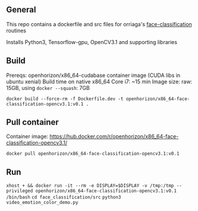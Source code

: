 ## General
This repo contains a dockerfile and src files for orriaga's [face-classification](https://github.com/oarriaga/face_classification) routines

Installs Python3, Tensorflow-gpu, OpenCV3.1 and supporting libraries

## Build
Prereqs: openhorizon/x86_64-cudabase container image (CUDA libs in ubuntu xenial)
Build time on native x86_64 Core i7: ~15 min 
Image size: raw: 15GB, using `docker --squash`: 7GB

`docker build --force-rm -f Dockerfile.dev -t openhorizon/x86_64-face-classification-opencv3.1:v0.1 .`

## Pull container
Container image: https://hub.docker.com/r/openhorizon/x86_64-face-classification-opencv3.1/

`docker pull openhorizon/x86_64-face-classification-opencv3.1:v0.1`

## Run
`xhost + && docker run -it --rm -e DISPLAY=$DISPLAY -v /tmp:/tmp --privileged openhorizon/x86_64-face-classification-opencv3.1:v0.1 /bin/bash`
`cd face_classification/src`
`python3 video_emotion_color_demo.py`
